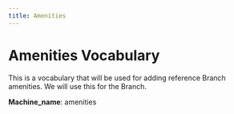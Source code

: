 ```yaml
---
title: Amenities
---
```


# Amenities Vocabulary
This is a vocabulary that will be used for adding reference Branch amenities. We will use this for the Branch.

**Machine_name**: amenities
